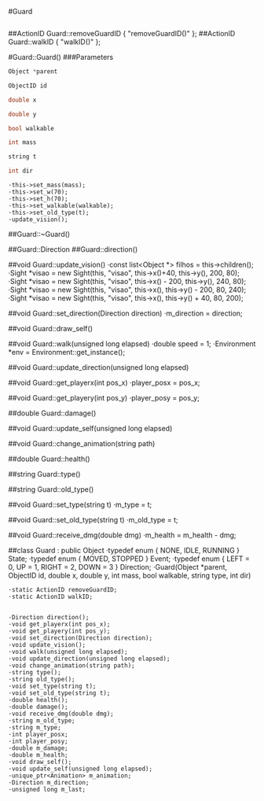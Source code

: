 #Guard
```c++
```
##ActionID Guard::removeGuardID { "removeGuardID()" };
##ActionID Guard::walkID { "walkID()" };

#Guard::Guard()
###Parameters
```c++
Object *parent
```
```c++
ObjectID id
```
```c++
double x
```
```c++
double y
```
```c++
bool walkable
```
```c++
int mass
```
```c++
string t
```
```c++
int dir
```


    ·this->set_mass(mass);
    ·this->set_w(70);
    ·this->set_h(70);
    ·this->set_walkable(walkable);
    ·this->set_old_type(t);
    ·update_vision();

##Guard::~Guard()

##Guard::Direction
##Guard::direction()

##void Guard::update_vision()
    ·const list<Object *> filhos = this->children();
    ·Sight *visao = new Sight(this, "visao", this->x()+40, this->y(), 200, 80);
    ·Sight *visao = new Sight(this, "visao", this->x() - 200, this->y(), 240, 80);
    ·Sight *visao = new Sight(this, "visao", this->x(), this->y() - 200, 80, 240);
    ·Sight *visao = new Sight(this, "visao", this->x(), this->y() + 40, 80, 200);

##void Guard::set_direction(Direction direction)
    ·m_direction = direction;

##void Guard::draw_self()

##void Guard::walk(unsigned long elapsed)
    ·double speed = 1;
    ·Environment *env = Environment::get_instance();

##void Guard::update_direction(unsigned long elapsed)

##void Guard::get_playerx(int pos_x)
    ·player_posx = pos_x;

##void Guard::get_playery(int pos_y)
    ·player_posy = pos_y;

##double Guard::damage()

##void Guard::update_self(unsigned long elapsed)

##void Guard::change_animation(string path)

##double Guard::health()

##string Guard::type()

##string Guard::old_type()

##void Guard::set_type(string t)
    ·m_type = t;

##void Guard::set_old_type(string t)
    ·m_old_type = t;

##void Guard::receive_dmg(double dmg)
    ·m_health = m_health - dmg;

##class Guard : public Object
    ·typedef enum { NONE, IDLE, RUNNING } State;
    ·typedef enum { MOVED, STOPPED } Event;
    ·typedef enum { LEFT = 0, UP = 1, RIGHT = 2, DOWN = 3 } Direction;
    ·Guard(Object *parent, ObjectID id, double x, double y, int mass, bool walkable, string type, int dir)

    ·static ActionID removeGuardID;
    ·static ActionID walkID;


    ·Direction direction();
    ·void get_playerx(int pos_x);
    ·void get_playery(int pos_y);
    ·void set_direction(Direction direction);
    ·void update_vision();
    ·void walk(unsigned long elapsed);
    ·void update_direction(unsigned long elapsed);
    ·void change_animation(string path);
    ·string type();
    ·string old_type();
    ·void set_type(string t);
    ·void set_old_type(string t);
    ·double health();
    ·double damage();
    ·void receive_dmg(double dmg);
    ·string m_old_type;
    ·string m_type;
    ·int player_posx;
    ·int player_posy;
    ·double m_damage;
    ·double m_health;
    ·void draw_self();
    ·void update_self(unsigned long elapsed);
    ·unique_ptr<Animation> m_animation;
    ·Direction m_direction;
    ·unsigned long m_last;
